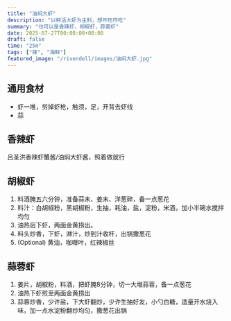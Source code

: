 ```yaml
---
title: "油焖大虾"
description: "以鲜活大虾为主料，想咋吃咋吃"
summary: "也可以是香辣虾，胡椒虾，蒜蓉虾"
date: 2025-07-27T00:00:00+08:00
draft: false
time: "25m"
tags: ["辣", "海鲜"]
featured_image: "/rivendell/images/油焖大虾.jpg"
---
```


## 通用食材

- 虾一堆，剪掉虾枪，触须，足，开背去虾线
- 蒜


## 香辣虾

吕圣洪香辣虾蟹酱/油焖大虾酱，照着做就行


## 胡椒虾
1. 料酒腌五六分钟，准备蒜末、姜末、洋葱碎，备一点葱花
2. 料汁：白胡椒粉，黑胡椒粉，生抽，耗油，盐，淀粉，米酒，加小半碗水搅拌均匀
3. 油热后下虾，两面金黄捞出。
4. 料头炒香，下虾，淋汁，炒到汁收杆，出锅撒葱花
5. (Optional) 黄油，咖喱叶，红辣椒丝


## 蒜蓉虾

1. 姜片，胡椒粉，料酒，把虾腌8分钟，切一大堆蒜蓉，备一点葱花
2. 油热下虾煎至两面金黄捞出
3. 蒜蓉炒香，少许盐，下大虾翻炒，少许生抽好友，小勺白糖，适量开水烧入味，加一点水淀粉翻炒均匀，撒葱花出锅